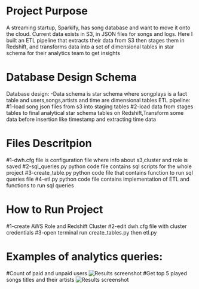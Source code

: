 # Project Purpose
A streaming startup, Sparkify, has song database and want to move it onto the cloud. Current data exists in S3, in JSON files for songs and logs.
Here I built an ETL pipeline that extracts their data from S3 then stages them in Redshift, and transforms data into a set of dimensional tables in star schema for their analytics team to get  insights 

# Database Design Schema
Database design: 
-Data schema is star schema where songplays is a fact table and users,songs,artists and time are dimensional tables
ETL pipeline:
#1-load song json files from s3 into staging tables
#2-load data from stages tables to final analytical star schema tables on Redshift,Transform some data before insertion like timestamp and extracting time data

# Files Descritpion
#1-dwh.cfg file is configuration file where info about s3,cluster and role is saved
#2-sql_queries.py python code file contains sql scripts for the whole project
#3-create_table.py python code file that contains function to run sql queries file
#4-etl.py python code file contains implementation of ETL and functions to run sql queries

# How to Run Project
#1-create AWS Role and Redshift Cluster 
#2-edit dwh.cfg file with cluster credentials
#3-open terminal run create_tables.py then etl.py



# Examples of analytics queries: 
#Count of paid and unpaid users
![Results screenshot](https://ibb.co/fCCJp09)
#Get top 5 played songs titles and their artists
![Results screenshot](https://ibb.co/gRkGyp6)
